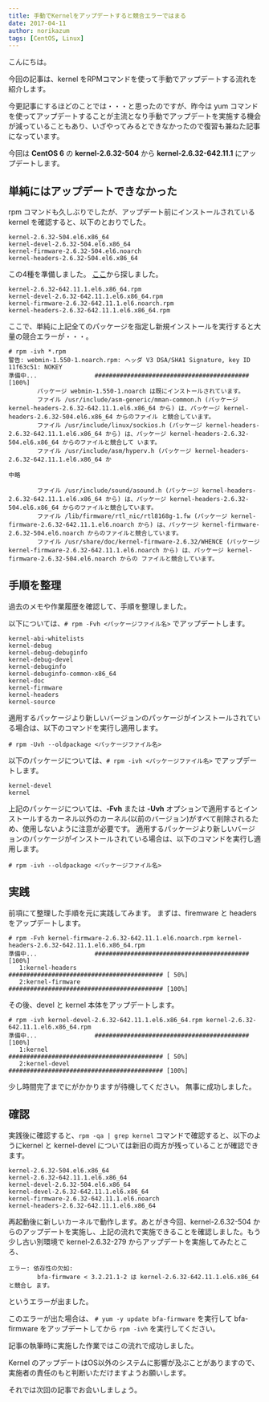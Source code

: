 ```yaml
---
title: 手動でKernelをアップデートすると競合エラーではまる
date: 2017-04-11
author: norikazum
tags: [CentOS, Linux]
---
```


こんにちは。

今回の記事は、kernel をRPMコマンドを使って手動でアップデートする流れを紹介します。

今更記事にするほどのことでは・・・と思ったのですが、昨今は yum コマンドを使ってアップデートすることが主流となり手動でアップデートを実施する機会が減っていることもあり、いざやってみるとできなかったので復習も兼ねた記事になっています。

今回は **CentOS 6** の **kernel-2.6.32-504** から **kernel-2.6.32-642.11.1** にアップデートします。


## 単純にはアップデートできなかった

rpm コマンドも久しぶりでしたが、アップデート前にインストールされているkernel を確認すると、以下のとおりでした。
```
kernel-2.6.32-504.el6.x86_64
kernel-devel-2.6.32-504.el6.x86_64
kernel-firmware-2.6.32-504.el6.noarch
kernel-headers-2.6.32-504.el6.x86_64
```

この4種を準備しました。
[ここ](http://archive.kernel.org/centos-vault/6.8/updates/x86_64/Packages/)から探しました。

```
kernel-2.6.32-642.11.1.el6.x86_64.rpm
kernel-devel-2.6.32-642.11.1.el6.x86_64.rpm
kernel-firmware-2.6.32-642.11.1.el6.noarch.rpm
kernel-headers-2.6.32-642.11.1.el6.x86_64.rpm
```

ここで、単純に上記全てのパッケージを指定し新規インストールを実行すると大量の競合エラーが・・・。
```
# rpm -ivh *.rpm
警告: webmin-1.550-1.noarch.rpm: ヘッダ V3 DSA/SHA1 Signature, key ID 11f63c51: NOKEY
準備中...                ########################################### [100%]
        パッケージ webmin-1.550-1.noarch は既にインストールされています。
        ファイル /usr/include/asm-generic/mman-common.h (パッケージ kernel-headers-2.6.32-642.11.1.el6.x86_64 から) は、パッケージ kernel-headers-2.6.32-504.el6.x86_64 からのファイル と競合しています。
        ファイル /usr/include/linux/sockios.h (パッケージ kernel-headers-2.6.32-642.11.1.el6.x86_64 から) は、パッケージ kernel-headers-2.6.32-504.el6.x86_64 からのファイルと競合して います。
        ファイル /usr/include/asm/hyperv.h (パッケージ kernel-headers-2.6.32-642.11.1.el6.x86_64 か

中略

        ファイル /usr/include/sound/asound.h (パッケージ kernel-headers-2.6.32-642.11.1.el6.x86_64 から) は、パッケージ kernel-headers-2.6.32-504.el6.x86_64 からのファイルと競合しています。
        ファイル /lib/firmware/rtl_nic/rtl8168g-1.fw (パッケージ kernel-firmware-2.6.32-642.11.1.el6.noarch から) は、パッケージ kernel-firmware-2.6.32-504.el6.noarch からのファイルと競合しています。
        ファイル /usr/share/doc/kernel-firmware-2.6.32/WHENCE (パッケージ kernel-firmware-2.6.32-642.11.1.el6.noarch から) は、パッケージ kernel-firmware-2.6.32-504.el6.noarch からの ファイルと競合しています。
```

## 手順を整理

過去のメモや作業履歴を確認して、手順を整理しました。

以下については、`# rpm -Fvh <パッケージファイル名>` でアップデートします。
```
kernel-abi-whitelists
kernel-debug
kernel-debug-debuginfo
kernel-debug-devel
kernel-debuginfo
kernel-debuginfo-common-x86_64
kernel-doc
kernel-firmware
kernel-headers
kernel-source
```
適用するパッケージより新しいバージョンのパッケージがインストールされている場合は、以下のコマンドを実行し適用します。
```
# rpm -Uvh --oldpackage <パッケージファイル名>
```

以下のパッケージについては、`# rpm -ivh <パッケージファイル名>` でアップデートします。
```
kernel-devel
kernel
```

上記のパッケージについては、**-Fvh** または **-Uvh** オプションで適用するとインストールするカーネル以外のカーネル(以前のバージョン)がすべて削除されるため、使用しないように注意が必要です。
適用するパッケージより新しいバージョンのパッケージがインストールされている場合は、以下のコマンドを実行し適用します。
```
# rpm -ivh --oldpackage <パッケージファイル名>
```
## 実践

前項にて整理した手順を元に実践してみます。
まずは、firemware と headers をアップデートします。
```
# rpm -Fvh kernel-firmware-2.6.32-642.11.1.el6.noarch.rpm kernel-headers-2.6.32-642.11.1.el6.x86_64.rpm
準備中...                ########################################### [100%]
   1:kernel-headers         ########################################### [ 50%]
   2:kernel-firmware        ########################################### [100%]
```
その後、devel と kernel 本体をアップデートします。

```
# rpm -ivh kernel-devel-2.6.32-642.11.1.el6.x86_64.rpm kernel-2.6.32-642.11.1.el6.x86_64.rpm
準備中...                ########################################### [100%]
   1:kernel                 ########################################### [ 50%]
   2:kernel-devel           ########################################### [100%]
```

少し時間完了までにがかかりますが待機してください。
無事に成功しました。


## 確認

実践後に確認すると、`rpm -qa | grep kernel` コマンドで確認すると、以下のようにkernel と kernel-devel については新旧の両方が残っていることが確認できます。

```
kernel-2.6.32-504.el6.x86_64
kernel-2.6.32-642.11.1.el6.x86_64
kernel-devel-2.6.32-504.el6.x86_64
kernel-devel-2.6.32-642.11.1.el6.x86_64
kernel-firmware-2.6.32-642.11.1.el6.noarch
kernel-headers-2.6.32-642.11.1.el6.x86_64
```

再起動後に新しいカーネルで動作します。あとがき今回、kernel-2.6.32-504 からのアップデートを実施し、上記の流れで実施できることを確認しました。もう少し古い別環境で kernel-2.6.32-279 からアップデートを実施してみたところ、
```
エラー: 依存性の欠如:
        bfa-firmware < 3.2.21.1-2 は kernel-2.6.32-642.11.1.el6.x86_64 と競合し ます。
```
というエラーが出ました。

このエラーが出た場合は、 `# yum -y update bfa-firmware` を実行して bfa-firmware をアップデートしてから `rpm -ivh` を実行してください。

記事の執筆時に実施した作業ではこの流れで成功しました。

Kernel のアップデートはOS以外のシステムに影響が及ぶことがありますので、実施者の責任のもと判断いただけますようお願いします。

それでは次回の記事でお会いしましょう。
